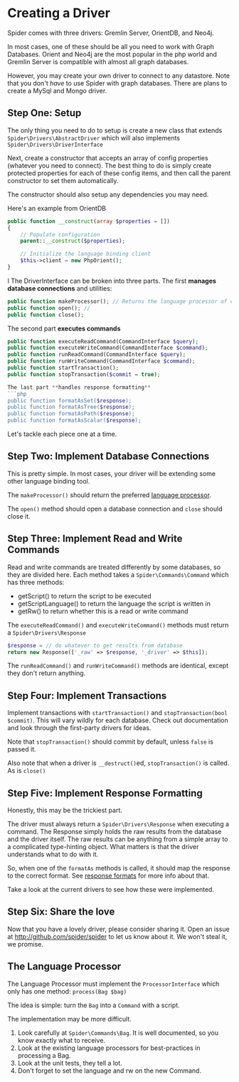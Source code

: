 # Creating a Driver
Spider comes with three drivers: Gremlin Server, OrientDB, and Neo4j.

In most cases, one of these should be all you need to work with Graph Databases.
Orient and Neo4j are the most popular in the php world and Gremlin Server is compatible with almost all graph databases.

However, you may create your own driver to connect to any datastore.
Note that you don't *have* to use Spider with graph databases.
There are plans to create a MySql and Mongo driver.

## Step One: Setup
The only thing you need to do to setup is create a new class that extends
`Spider\Drivers\AbstractDriver` which will also implements
`Spider\Drivers\DriverInterface`

Next, create a constructor that accepts an array of config properties (whatever you need to connect).
The best thing to do is simply create protected properties for each of these config items, and then call the parent constructor to set them automatically.

The constructor should also setup any dependencies you may need.

Here's an example from OrientDB
```php
public function __construct(array $properties = [])
{
    // Populate configuration
    parent::__construct($properties);

    // Initialize the language binding client
    $this->client = new PhpOrient();
}
```
I
The DriverInterface can be broken into three parts.
The first **manages database connections** and utilities:
```php
public function makeProcessor(); // Returns the language processor of choice
public function open(); // 
public function close();
```

The second part **executes commands**
```php
public function executeReadCommand(CommandInterface $query);
public function executeWriteCommand(CommandInterface $command);
public function runReadCommand(CommandInterface $query);
public function runWriteCommand(CommandInterface $command);
public function startTransaction();
public function stopTransaction($commit = true);

The last part **handles response formatting**
```php
public function formatAsSet($response);
public function formatAsTree($response);
public function formatAsPath($response);
public function formatAsScalar($response);
```

Let's tackle each piece one at a time.

## Step Two: Implement Database Connections
This is pretty simple. In most cases, your driver will be extending some other language binding tool.

The `makeProcessor()` should return the preferred [language processor](#language-processor).

The `open()` method should open a database connection and `close` should close it.

## Step Three: Implement Read and Write Commands
Read and write commands are treated differently by some databases, so they are divided here.
Each method takes a `Spider\Commands\Command` which has three methods:
  * getScript() to return the script to be executed
  * getScriptLanguage() to return the language the script is written in
  * getRw() to return whether this is a read or write command

The `executeReadCommand()` and `executeWriteCommand()` methods must return a `Spider\Drivers\Response`
```php
$response = // do whatever to get results from database
return new Response(['_raw' => $response, '_driver' => $this]);
```

The `runReadCommand()` and `runWriteCommand()` methods are identical, except they don't return anything.

## Step Four: Implement Transactions
Implement transactions with `startTransaction()` and `stopTransaction(bool $commit)`.
This will vary wildly for each database. Check out documentation and look through the first-party drivers for ideas.

Note that `stopTransaction()` should commit by default, unless `false` is passed it.

Also note that when a driver is `__destruct()`ed, `stopTransaction()` is called. As is `close()`

## Step Five: Implement Response Formatting
Honestly, this may be the trickiest part.

The driver must always return a `Spider\Drivers\Response` when executing a command.
The Response simply holds the raw results from the database and the driver itself.
The raw results can be anything from a simple array to a complicated type-hinting object.
What matters is that the driver understands what to do with it.

So, when one of the `formatAs` methods is called, it should map the response to the correct format.
See [response formats](responses.md) for more info about that.

Take a look at the current drivers to see how these were implemented.

## Step Six: Share the love
Now that you have a lovely driver, please consider sharing it.
Open an issue at http://github.com/spider/spider to let us know about it. We won't steal it, we promise.

## The Language Processor
The Language Processor must implement the `ProcessorInterface` which only has one method: `process(Bag $bag)`

The idea is simple: turn the `Bag` into a `Command` with a script.

The implementation may be more difficult.
  1. Look carefully at `Spider\Commands\Bag`. It is well documented, so you know exactly what to receive.
  2. Look at the existing language processors for best-practices in processing a Bag.
  3. Look at the unit tests, they tell a lot.
  4. Don't forget to set the language and rw on the new Command.
